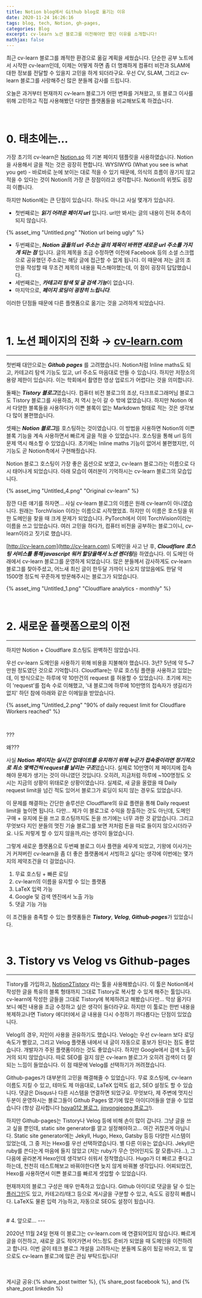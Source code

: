 ```yaml
---
title: Notion blog에서 Github blog로 옮기는 이유
date: 2020-11-24 16:26:16
tags: blog, tech, Notion, gh-pages, 
categories: Blog
excerpt: cv-learn 노션 블로그를 이전해야만 했던 이유를 소개합니다!
mathjax: false
---
```


최근 cv-learn 블로그를 쾌적한 환경으로 옮길 계획을 세웠습니다. 단순한 공부 노트에서 시작한 cv-learn인데, 이제는 어떻게 하면 좀 더 명쾌하게 컴퓨터 비전과 SLAM에 대한 정보를 전달할 수 있을지 고민을 하게 되더라구요. 우선 CV, SLAM, 그리고 cv-learn 블로그를 사랑해주신 많은 분들께 감사를 드립니다.

오늘은 과거부터 현재까지 cv-learn 블로그가 어떤 변화를 거쳐왔고, 또 블로그 이사를 위해 고민하고 직접 사용해봤던 다양한 플랫폼들을 비교해보도록 하겠습니다.

</br>

# 0. 태초에는...

가장 초기의 cv-learn은 [Notion.so](http://notion.so) 의 기본 페이지 템플릿을 사용하였습니다. Notion을 사용해서 글을 적는 것은 굉장히 편합니다. WYSIWYG (What you see is what you get) - 바로바로 눈에 보이는 대로 적을 수 있기 때문에, 의식의 흐름이 끊기지 않고 적을 수 있다는 것이 Notion의 가장 큰 장점이라고 생각합니다. Notion의 위젯도 굉장히 이쁩니다.

하지만 Notion에는 큰 단점이 있습니다. 하나도 아니고 사실 몇개가 있습니다.

- 첫번째로는 ***읽기 어려운 페이지 url*** 입니다. url만 봐서는 글의 내용이 전혀 추측이 되지 않습니다.

{% asset_img "Untitled.png" "Notion url being ugly" %}
    
- 두번째로는, ***Notion 글들의 url 주소는 글의 제목이 바뀌면 새로운 url 주소를 가지게 되는 점*** 입니다. 글의 제목을 조금 수정하면 이전에 Facebook 등의 소셜 스크랩으로 공유했던 주소로는 해당 글에 접근할 수 없게 됩니다. 이 때문에 저는 글의 초안을 작성할 때 무조건 제목의 내용을 픽스해야했는데, 이 점이 굉장히 답답했습니다.
- 세번째로는, ***카테고리 탐색 및 글 검색 기능***이 없습니다.
- 마지막으로, ***페이지 로딩이 굉장히 느립니다***.

이러한 단점들 때문에 다른 플랫폼으로 옮기는 것을 고려하게 되었습니다.

</br>

# 1. 노션 페이지의 진화 → [cv-learn.com](http://cv-learn.com)

---

첫번째 대안으로는 ***Github pages*** 를 고려했습니다. Notion처럼 Inline maths도 되고, 카테고리 탐색 기능도 있고, url 주소도 마음대로 만들 수 있습니다. 하지만 저장소의 용량 제한이 있습니다. 이는 학회에서 촬영한 영상 업로드가 어렵다는 것을 의미합니다. 

둘째는 ***Tistory 블로그***였습니다. 컴퓨터 비전 블로그의 조상, 다크프로그래머님 블로그도 Tistory 블로그를 사용하죠, 저 역시 눈이 갈 수 밖에 없었습니다. 하지만 Notion 에서 다양한 블록들을 사용하다가 이쁜 블록이 없는 Markdown 형태로 적는 것은 생각보다 많이 불편했습니다.

셋째는 ***Notion 블로그***를 호스팅하는 것이였습니다. 이 방법을 사용하면 Notion의 이쁜 블록 기능을 계속 사용하면서 빠르게 글을 적을 수 있었습니다. 호스팅을 통해 url 등의 문제 역시 해소할 수 있었습니다. 초기에는 Inline maths 기능이 없어서 불편했지만, 이 기능도 곧 Notion측에서 구현해줬습니다. 

Notion 블로그 호스팅이 가장 좋은 옵션으로 보였고, cv-learn 블로그라는 이름으로 다시 태어나게 되었습니다. 아래 모습이 여러분이 기억하시는 cv-learn 블로그의 모습입니다.

{% asset_img "Untitled_4.png" "Original cv-learn" %}

잠깐 다른 얘기를 하자면... 사실 cv-learn 블로그의 이름은 원래 cv-learn이 아니였습니다. 원래는 TorchVision 이라는 이름으로 시작했었죠. 하지만 이 이름은 호스팅을 위한 도메인을 찾을 때 크게 문제가 되었습니다. PyTorch에서 이미 TorchVision이라는 이름을 쓰고 있었습니다. 여러 고민을 하다가, 컴퓨터 비전을 공부하는 블로그이니, cv-learn이라고 짓기로 했습니다. 

[http://cv-learn.com](http://cv-learn.com) 도메인을 사고 난 후, ***Cloudflare 호스팅 서비스를 통해 javascript 워커 할당을해서 노션 렌더링***을 하였습니다. 이 도메인 아래에서 cv-learn 블로그를 운영하게 되었습니다. 많은 분들께서 감사하게도 cv-learn 블로그를 찾아주셨고, 어느새 최신 글이 한두달 가까이 나오지 않았음에도 한달 약 1500명 정도씩 꾸준하게 방문해주시는 블로그가 되었습니다.

{% asset_img "Untitled_1.png" "Cloudflare analytics - monthly" %}
 
</br> 

# 2. 새로운 플랫폼으로의 이전

---

하지만 Notion + Cloudflare 호스팅도 완벽하진 않았습니다.

우선 cv-learn 도메인을 사용하기 위해 비용을 지불해야 했습니다. 3년? 5년에 약 5~7만원 정도였던 것으로 기억합니다. Cloudflare는 무료 호스팅 플랜을 사용하고 있었는데, 이 방식으로는 하루에 약 10만건의 request 를 허용할 수 있었습니다. 초기에 저는 이 'request'를 접속 수로 이해했고, '내 블로그에 하루에 10만명의 접속자가 생길리가 없지' 하던 참에 아래와 같은 이메일을 받았습니다.

{% asset_img "Untitled_2.png" "90% of daily request limit for Cloudflare Workers reached" %}


<br>

???

왜???

사실 ***Notion 페이지는 실시간 업데이트를 유지하기 위해 누군가 접속중이라면 정기적으로 최소 몇백건씩 request를 날리는 구조***였습니다. 실제로 10만명이 제 페이지에 접속해야 문제가 생기는 것이 아니였던 것입니다. 오히려, 지금처럼 하루에 ~100명정도 오시는 지금의 상황이 위태로운 상황이였습니다. 실제로, 새 글을 올렸을 때 Daily request limit을 넘긴 적도 있어서 블로그가 로딩이 되지 않는 경우도 있었습니다. 

이 문제를 해결하는 간단한 솔루션은 Cloudflare의 유료 플랜을 통해 Daily request limit을 높이면 됩니다. 다만... 제가 이 블로그로 수익을 창출하는 것도 아닌데, 도메인 구매 + 유지에 돈을 쓰고 호스팅까지도 돈을 쓰기에는 너무 과한 것 같았습니다. 그리고 무엇보다 지인 분들의 멋진 기술 블로그를 보면 저처럼 돈을 따로 들이지 않으시더라구요. 나도 저렇게 할 수 있지 않을까,라는 생각이 들었습니다.

그렇게 새로운 플랫폼으로 두번째 블로그 이사 플랜을 세우게 되었고, 기왕에 이사가는거 커져버린 cv-learn을 좀 더 좋은 플랫폼에서 서빙하고 싶다는 생각에 이번에는 몇가지의 제약조건을 더 걸었습니다.

1. 무료 호스팅 + 빠른 로딩
2. cv-learn의 이름을 유지할 수 있는 플랫폼
3. LaTeX 입력 가능
4. Google 및 검색 엔진에서 노출 가능
5. 댓글 기능 가능

이 조건들을 충족할 수 있는 플랫폼들은 ***Tistory***, ***Velog***, ***Github-pages***가 있었습니다. 


</br>

# 3. Tistory vs Velog vs Github-pages

---

Tistory를 가입하고, [Notion2Tistory](https://github.com/boltlessengineer/Notion2Tistory) 라는 툴을 사용해봤습니다. 이 툴은 Notion에서 작성한 글을 특유의 블록 형태까지 그대로 Tistory로 복사할 수 있게 해주는 툴입니다. cv-learn에 작성한 글들을 그대로 Tistory에 복제하려고 해봤습니다만... 막상 옮기다보니 예전 내용을 조금 수정하고 싶은 생각이 들더라구요. 하지만 이 툴로는 한번 내용을 복제하고나면 Tistory 에디터에서 글 내용을 다시 수정하기 까다롭다는 단점이 있었습니다.

Velog의 경우, 지인이 사용을 권유하기도 했습니다. Velog는 우선 cv-learn 보다 로딩속도가 빨랐고, 그리고 Velog 플랫폼 내에서 내 글이 자동으로 홍보가 된다는 점도 좋았습니다. 개발자가 주된 플랫폼이라는 것도 좋았습니다. 하지만 Google에서 검색 노출이 거의 되지 않았습니다. 따로 SEO를 걸지 않은 cv-learn 블로그가 오히려 검색이 더 잘 되는 느낌이 들었습니다. 이 점 때문에 Velog를 선택하기가 꺼려졌습니다.

Github-pages가 대부분의 고민을 해결해줄 수 있었습니다. 무료 호스팅에, cv-learn 이름도 지킬 수 있고, 테마도 제 마음대로, LaTeX 입력도 쉽고, SEO 설정도 할 수 있습니다. 댓글은 Disqus나 다른 시스템을 연결하면 되었구요. 무엇보다, 제 주변에 멋지신 두분이 운영하시는 블로그들이 Github Pages 였기에 많은 아이디어들을 얻을 수 있었습니다 (항상 감사합니다 [hoya012 블로그](https://hoya012.github.io/), [jinyongjeong 블로그](https://jinyongjeong.github.io/)!).

하지만 Github-pages는 Tistory나 Velog 등에 비해 손이 많이 갑니다. 그냥 글을 쓰고 싶을 뿐인데, static site generator를 깔고 설정해야하고... 여간 귀찮은게 아닙니다. Static site generator에는 Jekyll, Hugo, Hexo, Gatsby 등등 다양한 시스템이 있었는데, 그 중 저는 Hexo를 우선 선택하였습니다. 별 다른 이유는 없습니다. Jekyll은 ruby를 쓴다는게 마음에 들지 않았고 (저는 ruby가 무슨 언어인지도 잘 모릅니다...), 그 다음에 골라본게 Hexo인데 생각보다 쉬워서 정착했습니다. Hugo가 더 빠르고 좋다고 하는데, 천천히 테스트해보고 바꿔야한다면 늦지 않게 바꿔볼 생각입니다. 어찌되었건, Hexo를 사용하면서 이쁜 블로그를 빠르게 셋업할 수 있었습니다.

현재까지의 블로그 구성은 매우 만족하고 있습니다. Github 아이디로 댓글을 달 수 있는 [플러그인](https://utteranc.es/)도 있고, 카테고리/태그 등으로 게시글을 구분할 수 있고, 속도도 굉장히 빠릅니다. LaTeX도 물론 입력 가능하고, 자동으로 SEO도 설정이 됬습니다.

<br>
# 4. 앞으로...
---

2020년 11월 24일 현재 이 블로그는 cv-learn.com 에 연결되어있지 않습니다. 빠르게 글을 이전하고, 새로운 글도 적어가면서 어느정도 준비가 되었을 때 도메인을 이전하려고 합니다. 이번 글이 테크 블로그 개설을 고려하시는 분들께 도움이 됬길 바라고, 또 앞으로도 cv-learn 블로그에 많은 관심 부탁드립니다! 

<br>
<br>
게시글 공유:{% share_post twitter %}, {% share_post facebook %}, and {% share_post linkedin %}